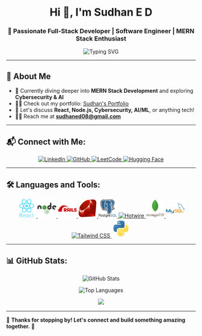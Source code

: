 <h1 align="center">Hi 👋, I'm Sudhan E D</h1>
<h3 align="center">🚀 Passionate Full-Stack Developer | Software Engineer | MERN Stack Enthusiast</h3>

<p align="center">
  <img src="https://readme-typing-svg.herokuapp.com?font=Fira+Code&size=22&pause=1000&color=22C8E8&center=true&vCenter=true&width=600&lines=Crafting+Modern+Web+Applications;Solving+Complex+Problems;Embracing+Technology+%26+Growth" alt="Typing SVG" />
</p>

---

## 🚀 About Me
- 🌱 Currently diving deeper into **MERN Stack Development** and exploring **Cybersecurity & AI**  
- 👨‍💻 Check out my portfolio: [Sudhan's Portfolio](https://subtle-gumdrop-0c6ae4.netlify.app/)  
- 💬 Let's discuss **React, Node.js, Cybersecurity, AI/ML**, or anything tech!  
- 👨‍💻 Reach me at **sudhaned08@gmail.com**  

---

## 📬 Connect with Me:
<p align="center">
  <a href="https://www.linkedin.com/in/sudhaned" target="_blank">
    <img src="https://img.shields.io/badge/LinkedIn-0077B5?style=for-the-badge&logo=linkedin&logoColor=white" alt="LinkedIn"/>
  </a>
  <a href="https://github.com/sudhan670" target="_blank">
    <img src="https://img.shields.io/badge/GitHub-181717?style=for-the-badge&logo=github&logoColor=white" alt="GitHub"/>
  </a>
  <a href="https://www.leetcode.com/sudhaned" target="_blank">
    <img src="https://img.shields.io/badge/LeetCode-FFA116?style=for-the-badge&logo=leetcode&logoColor=white" alt="LeetCode"/>
  </a>
  <a href="https://huggingface.co/sudhaned" target="_blank">
    <img src="https://img.shields.io/badge/Hugging%20Face-FFBB00?style=for-the-badge&logo=huggingface&logoColor=white" alt="Hugging Face"/>
  </a>
</p>

---

## 🛠️ Languages and Tools:
<p align="center">
  <a href="https://reactjs.org/" target="_blank">
    <img src="https://raw.githubusercontent.com/devicons/devicon/master/icons/react/react-original-wordmark.svg" alt="React" width="50" height="50" />
  </a>
  <a href="https://nodejs.org" target="_blank">
    <img src="https://raw.githubusercontent.com/devicons/devicon/master/icons/nodejs/nodejs-original-wordmark.svg" alt="Node.js" width="50" height="50" />
  </a>
  <a href="https://rubyonrails.org/" target="_blank">
    <img src="https://raw.githubusercontent.com/devicons/devicon/master/icons/rails/rails-plain-wordmark.svg" alt="Ruby on Rails" width="50" height="50" />
  </a>
  <a href="https://www.ruby-lang.org/en/" target="_blank">
    <img src="https://raw.githubusercontent.com/devicons/devicon/master/icons/ruby/ruby-original.svg" alt="Ruby" width="50" height="50" />
  </a>
  <a href="https://www.postgresql.org/" target="_blank">
    <img src="https://raw.githubusercontent.com/devicons/devicon/master/icons/postgresql/postgresql-original-wordmark.svg" alt="PostgreSQL" width="50" height="50" />
  </a>
  <a href="https://hotwired.dev/" target="_blank">
    <img src="https://avatars.githubusercontent.com/u/65625612?s=200&v=4" alt="Hotwire" width="50" height="50" />
  </a>
  <a href="https://www.mongodb.com/" target="_blank">
    <img src="https://raw.githubusercontent.com/devicons/devicon/master/icons/mongodb/mongodb-original-wordmark.svg" alt="MongoDB" width="50" height="50" />
  </a>
  <a href="https://www.mysql.com/" target="_blank">
    <img src="https://raw.githubusercontent.com/devicons/devicon/master/icons/mysql/mysql-original-wordmark.svg" alt="MySQL" width="50" height="50" />
  </a>
  <a href="https://tailwindcss.com/" target="_blank">
    <img src="https://www.vectorlogo.zone/logos/tailwindcss/tailwindcss-icon.svg" alt="Tailwind CSS" width="50" height="50" />
  </a>
  <a href="https://www.python.org" target="_blank">
    <img src="https://raw.githubusercontent.com/devicons/devicon/master/icons/python/python-original.svg" alt="Python" width="50" height="50" />
  </a>
</p>

---

## 📊 GitHub Stats:
<p align="center">
  <img src="https://github-readme-stats.vercel.app/api?username=sudhan670&show_icons=true&locale=en&theme=radical" alt="GitHub Stats" />
</p>
<p align="center">
  <img src="https://github-readme-stats.vercel.app/api/top-langs/?username=sudhan670&layout=compact&theme=radical" alt="Top Languages" />
</p> 
<p align="center">
  <img src="https://github-profile-summary-cards.vercel.app/api/cards/productive-time?username=sudhan670&theme=radical" />
</p>

---

🌟 **Thanks for stopping by! Let's connect and build something amazing together.** 🚀
